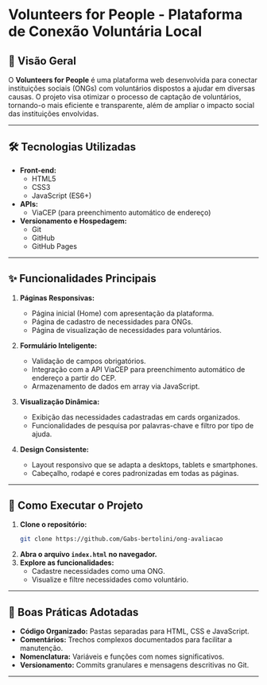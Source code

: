 # Volunteers for People - Plataforma de Conexão Voluntária Local

## 📌 Visão Geral
O **Volunteers for People** é uma plataforma web desenvolvida para conectar instituições sociais (ONGs) com voluntários dispostos a ajudar em diversas causas. O projeto visa otimizar o processo de captação de voluntários, tornando-o mais eficiente e transparente, além de ampliar o impacto social das instituições envolvidas.

---

## 🛠️ Tecnologias Utilizadas
- **Front-end:**
  - HTML5
  - CSS3
  - JavaScript (ES6+)
- **APIs:**
  - ViaCEP (para preenchimento automático de endereço)
- **Versionamento e Hospedagem:**
  - Git
  - GitHub
  - GitHub Pages

---

## ✨ Funcionalidades Principais
1. **Páginas Responsivas:**
   - Página inicial (Home) com apresentação da plataforma.
   - Página de cadastro de necessidades para ONGs.
   - Página de visualização de necessidades para voluntários.

2. **Formulário Inteligente:**
   - Validação de campos obrigatórios.
   - Integração com a API ViaCEP para preenchimento automático de endereço a partir do CEP.
   - Armazenamento de dados em array via JavaScript.

3. **Visualização Dinâmica:**
   - Exibição das necessidades cadastradas em cards organizados.
   - Funcionalidades de pesquisa por palavras-chave e filtro por tipo de ajuda.

4. **Design Consistente:**
   - Layout responsivo que se adapta a desktops, tablets e smartphones.
   - Cabeçalho, rodapé e cores padronizadas em todas as páginas.

---


## 🚀 Como Executar o Projeto
1. **Clone o repositório:**
   ```bash
   git clone https://github.com/Gabs-bertolini/ong-avaliacao
   ```
2. **Abra o arquivo `index.html` no navegador.**
3. **Explore as funcionalidades:**
   - Cadastre necessidades como uma ONG.
   - Visualize e filtre necessidades como voluntário.

---

## 📝 Boas Práticas Adotadas
- **Código Organizado:** Pastas separadas para HTML, CSS e JavaScript.
- **Comentários:** Trechos complexos documentados para facilitar a manutenção.
- **Nomenclatura:** Variáveis e funções com nomes significativos.
- **Versionamento:** Commits granulares e mensagens descritivas no Git.

---






